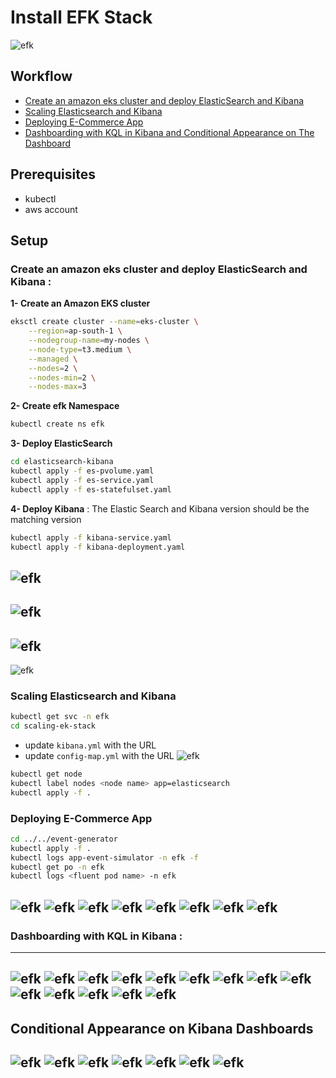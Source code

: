 # Install EFK Stack
![efk](./imgs/loginapp_arch.png)
## Workflow
- [Create an amazon eks cluster and deploy ElasticSearch and Kibana](#create-an-amazon-eks-cluster-and-deploy-elasticsearch-and-kibana-)
- [Scaling Elasticsearch and Kibana](#scaling-elasticsearch-and-kibana)
- [Deploying E-Commerce App](#deploying-e-commerce-app)
- [Dashboarding with KQL in Kibana and Conditional Appearance on The Dashboard](#dashboarding-with-kql-in-kibana-)

## Prerequisites
- kubectl
- aws account

## Setup
### Create an amazon eks cluster and deploy ElasticSearch and Kibana :
**1- Create an Amazon EKS cluster**
```bash
eksctl create cluster --name=eks-cluster \
    --region=ap-south-1 \
    --nodegroup-name=my-nodes \
    --node-type=t3.medium \
    --managed \
    --nodes=2 \
    --nodes-min=2 \
    --nodes-max=3
```
**2- Create efk Namespace**
```bash
kubectl create ns efk
```
**3- Deploy ElasticSearch**
```bash
cd elasticsearch-kibana
kubectl apply -f es-pvolume.yaml
kubectl apply -f es-service.yaml
kubectl apply -f es-statefulset.yaml
```
**4- Deploy Kibana** : The Elastic Search and Kibana version should be the matching version
```bash
kubectl apply -f kibana-service.yaml
kubectl apply -f kibana-deployment.yaml
```
![efk](./imgs/efk.png)
---
![efk](./imgs/ui1.png)
---
![efk](./imgs/ui.png)
---
![efk](./imgs/query.png)
### Scaling Elasticsearch and Kibana
```bash
kubectl get svc -n efk
cd scaling-ek-stack
```
- update `kibana.yml` with the URL
- update `config-map.yml` with the URL
![efk](./imgs/url.png)
```bash
kubectl get node
kubectl label nodes <node name> app=elasticsearch
kubectl apply -f .
```
### Deploying E-Commerce App
```bash
cd ../../event-generator
kubectl apply -f . 
kubectl logs app-event-simulator -n efk -f
kubectl get po -n efk
kubectl logs <fluent pod name> -n efk
```
![efk](./imgs/k1.png)
![efk](./imgs/k2.png)
![efk](./imgs/k3.png)
![efk](./imgs/k4.png)
![efk](./imgs/k5.png)
![efk](./imgs/k6.png)
![efk](./imgs/k7.png)
![efk](./imgs/k8.png)
---
### Dashboarding with KQL in Kibana :
---
![efk](./imgs/k9.png)
![efk](./imgs/k10.png)
![efk](./imgs/k11.png)
![efk](./imgs/k12.png)
![efk](./imgs/k13.png)
![efk](./imgs/k14.png)
![efk](./imgs/k15.png)
![efk](./imgs/k16.png)
![efk](./imgs/k18.png)
![efk](./imgs/k19.png)
![efk](./imgs/k20.png)
![efk](./imgs/k21.png)
![efk](./imgs/k22.png)
![efk](./imgs/k23.png)
---
**Conditional Appearance on Kibana Dashboards**
---
![efk](./imgs/k24.png)
![efk](./imgs/k25.png)
![efk](./imgs/k26.png)
![efk](./imgs/k27.png)
![efk](./imgs/k28.png)
![efk](./imgs/k29.png)
![efk](./imgs/k30.png)
---